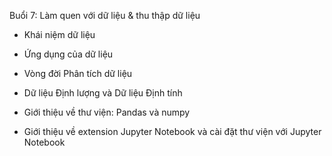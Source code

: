 Buổi 7: Làm quen với dữ liệu & thu thập dữ liệu
- Khái niệm dữ liệu 
- Ứng dụng của dữ liệu
- Vòng đời Phân tích dữ liệu
- Dữ liệu Định lượng và Dữ liệu Định tính


- Giới thiệu về thư viện: Pandas và numpy
- Giới thiệu về extension Jupyter Notebook và cài đặt thư viện với Jupyter Notebook
